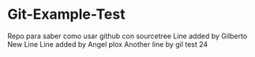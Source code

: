 # Git-Example-Test
Repo para saber como usar github con sourcetree
Line added by Gilberto
New Line 
Line added by Angel plox 
Another line by gil test 24

